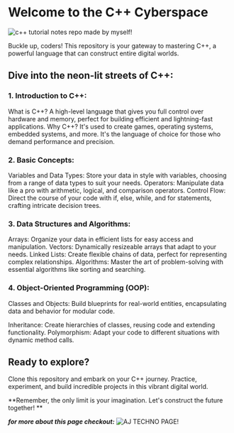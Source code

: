 
# Welcome to the C++ Cyberspace 

![c++ tutorial notes repo made by myself!](https://blogger.googleusercontent.com/img/b/R29vZ2xl/AVvXsEh4PiNoy-sqv2Rkg5qYukXwxgE_6JgXO1kJaKSsPNO0TYlNmERMn2e64bDd5PMZVFLS4TEQqAQf9ep9SpevC5MOzynVOSPXj6w0_KReoM_bDY3TwEsV_zyzaLS7N1zbQLJFFkfmMHJsxpAmBLXg9p00CqKARi_hTrDSgYcjFZaxPYffmEziV5WSbhJLzHuo/w582-h301/cpp.png "cpp image")

Buckle up, coders! This repository is your gateway to mastering C++, a powerful language that can construct entire digital worlds.

## Dive into the neon-lit streets of C++:

### 1. Introduction to C++:

What is C++? A high-level language that gives you full control over hardware and memory, perfect for building efficient and lightning-fast applications.
Why C++? It's used to create games, operating systems, embedded systems, and more. It's the language of choice for those who demand performance and precision.
### 2. Basic Concepts:

Variables and Data Types: Store your data in style with variables, choosing from a range of data types to suit your needs.
Operators: Manipulate data like a pro with arithmetic, logical, and comparison operators.
Control Flow: Direct the course of your code with if, else, while, and for statements, crafting intricate decision trees.
### 3. Data Structures and Algorithms:

Arrays: Organize your data in efficient lists for easy access and manipulation.
Vectors: Dynamically resizeable arrays that adapt to your needs.
Linked Lists: Create flexible chains of data, perfect for representing complex relationships.
Algorithms: Master the art of problem-solving with essential algorithms like sorting and searching.
### 4. Object-Oriented Programming (OOP):

Classes and Objects: Build blueprints for real-world entities, encapsulating data and behavior for modular code.

Inheritance: Create hierarchies of classes, reusing code and extending functionality.
Polymorphism: Adapt your code to different situations with dynamic method calls.
## Ready to explore?

Clone this repository and embark on your C++ journey. Practice, experiment, and build incredible projects in this vibrant digital world.

**Remember, the only limit is your imagination. Let's construct the future together! **


***for more about this page checkout:*** 
![AJ TECHNO PAGE!]( https://ajrunafsana.medium.com/ "blog page")

